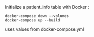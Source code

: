 Initialize a patient_info table with Docker : 

    docker-compose down --volumes
    docker-compose up --build

uses values from docker-compose.yml
